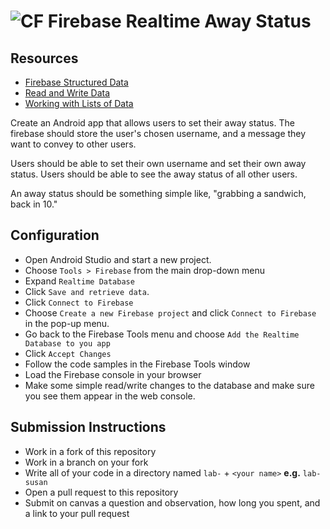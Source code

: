 # ![CF](http://i.imgur.com/7v5ASc8.png) Firebase Realtime Away Status

## Resources  
* [Firebase Structured Data](https://firebase.google.com/docs/database/android/structure-data)
* [Read and Write Data](https://firebase.google.com/docs/database/android/read-and-write)
* [Working with Lists of Data](https://firebase.google.com/docs/database/android/lists-of-data)

Create an Android app that allows users to set their away status. The firebase
should store the user's chosen username, and a message they want to convey to
other users.

Users should be able to set their own username and set their own away status.
Users should be able to see the away status of all other users.

An away status should be something simple like, "grabbing a sandwich, back in 10."

## Configuration
* Open Android Studio and start a new project.
* Choose `Tools > Firebase` from the main drop-down menu
* Expand `Realtime Database`
* Click `Save and retrieve data`.
* Click `Connect to Firebase`
* Choose `Create a new Firebase project` and click `Connect to Firebase` in the
  pop-up menu.
* Go back to the Firebase Tools menu and choose `Add the Realtime Database to you app`
* Click `Accept Changes`
* Follow the code samples in the Firebase Tools window
* Load the Firebase console in your browser
* Make some simple read/write changes to the database and make sure you see
  them appear in the web console.

## Submission Instructions
* Work in a fork of this repository
* Work in a branch on your fork
* Write all of your code in a directory named `lab-` + `<your name>` **e.g.** `lab-susan`
* Open a pull request to this repository
* Submit on canvas a question and observation, how long you spent, and a link to
  your pull request
